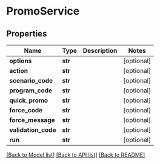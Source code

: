 # PromoService

## Properties
Name | Type | Description | Notes
------------ | ------------- | ------------- | -------------
**options** | **str** |  | [optional] 
**action** | **str** |  | [optional] 
**scenario_code** | **str** |  | [optional] 
**program_code** | **str** |  | [optional] 
**quick_promo** | **str** |  | [optional] 
**force_code** | **str** |  | [optional] 
**force_message** | **str** |  | [optional] 
**validation_code** | **str** |  | [optional] 
**run** | **str** |  | [optional] 

[[Back to Model list]](../README.md#documentation-for-models) [[Back to API list]](../README.md#documentation-for-api-endpoints) [[Back to README]](../README.md)


